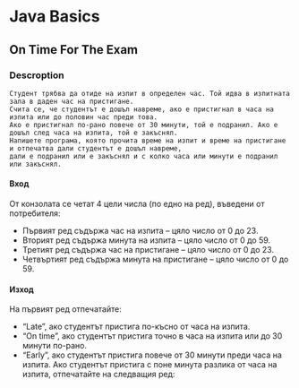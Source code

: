 # Java Basics

## On Time For The Exam

### Descroption

    Студент трябва да отиде на изпит в определен час. Той идва в изпитната зала в даден час на пристигане. 
    Счита се, че студентът е дошъл навреме, ако е пристигнал в часа на изпита или до половин час преди това. 
    Ако е пристигнал по-рано повече от 30 минути, той е подранил. Ако е дошъл след часа на изпита, той е закъснял. 
    Напишете програма, която прочита време на изпит и време на пристигане и отпечатва дали студентът е дошъл навреме,
    дали е подранил или е закъснял и с колко часа или минути е подранил или закъснял. 

#### Вход

От конзолата се четат 4 цели числа (по едно на ред), въведени от потребителя:

- Първият ред съдържа час на изпита – цяло число от 0 до 23.
- Вторият ред съдържа минута на изпита – цяло число от 0 до 59.
- Третият ред съдържа час на пристигане – цяло число от 0 до 23.
- Четвъртият ред съдържа минута на пристигане – цяло число от 0 до 59.

#### Изход

На първият ред отпечатайте:

- “Late”, ако студентът пристига по-късно от часа на изпита.
- “On time”, ако студентът пристига точно в часа на изпита или до 30 минути по-рано.
- “Early”, ако студентът пристига повече от 30 минути преди часа на изпита.
  Ако студентът пристига с поне минута разлика от часа на изпита, отпечатайте на следващия ред: